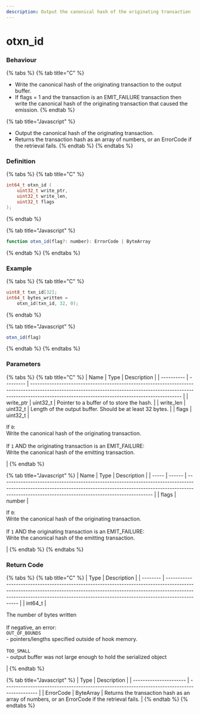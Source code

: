 ```yaml
---
description: Output the canonical hash of the originating transaction
---
```


# otxn\_id

### Behaviour

{% tabs %}
{% tab title="C" %}
* Write the canonical hash of the originating transaction to the output buffer.
* If flags = 1 and the transaction is an EMIT\_FAILURE transaction then write the canonical hash of the originating transaction that caused the emission.
{% endtab %}

{% tab title="Javascript" %}
* Output the canonical hash of the originating transaction.
* Returns the transaction hash as an array of numbers, or an ErrorCode if the retrieval fails.
{% endtab %}
{% endtabs %}

### Definition

{% tabs %}
{% tab title="C" %}
```c
int64_t otxn_id (
    uint32_t write_ptr,
    uint32_t write_len,
  	uint32_t flags
);
```
{% endtab %}

{% tab title="Javascript" %}
```javascript
function otxn_id(flag?: number): ErrorCode | ByteArray
```
{% endtab %}
{% endtabs %}



### Example

{% tabs %}
{% tab title="C" %}
```c
uint8_t txn_id[32];
int64_t bytes_written = 
    otxn_id(txn_id, 32, 0);
```
{% endtab %}

{% tab title="Javascript" %}
```javascript
otxn_id(flag)
```
{% endtab %}
{% endtabs %}



### Parameters

{% tabs %}
{% tab title="C" %}
| Name       | Type      | Description                                                                                                                                                                                                                 |
| ---------- | --------- | --------------------------------------------------------------------------------------------------------------------------------------------------------------------------------------------------------------------------- |
| write\_ptr | uint32\_t | Pointer to a buffer of to store the hash.                                                                                                                                                                                   |
| write\_len | uint32\_t | Length of the output buffer. Should be at least 32 bytes.                                                                                                                                                                   |
| flags      | uint32\_t | <p>If <code>0</code>:<br>Write the canonical hash of the originating transaction.<br><br>If <code>1</code> AND the originating transaction is an EMIT_FAILURE:<br>Write the canonical hash of the emitting transaction.</p> |
{% endtab %}

{% tab title="Javascript" %}
| Name  | Type   | Description                                                                                                                                                                                                                 |
| ----- | ------ | --------------------------------------------------------------------------------------------------------------------------------------------------------------------------------------------------------------------------- |
| flags | number | <p>If <code>0</code>:<br>Write the canonical hash of the originating transaction.<br><br>If <code>1</code> AND the originating transaction is an EMIT_FAILURE:<br>Write the canonical hash of the emitting transaction.</p> |
{% endtab %}
{% endtabs %}



### Return Code

{% tabs %}
{% tab title="C" %}
| Type     | Description                                                                                                                                                                                                                                                |
| -------- | ---------------------------------------------------------------------------------------------------------------------------------------------------------------------------------------------------------------------------------------------------------- |
| int64\_t | <p>The number of bytes written<br><br>If negative, an error:<br><code>OUT_OF_BOUNDS</code><br>- pointers/lengths specified outside of hook memory.<br><br><code>TOO_SMALL</code><br>- output buffer was not large enough to hold the serialized object</p> |
{% endtab %}

{% tab title="Javascript" %}
| Type                   | Description                                                                                  |
| ---------------------- | -------------------------------------------------------------------------------------------- |
| ErrorCode \| ByteArray | Returns the transaction hash as an array of numbers, or an ErrorCode if the retrieval fails. |
{% endtab %}
{% endtabs %}

